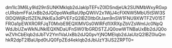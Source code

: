 dm1lc3M6Ly9ld29nSUNKMklqb2dJaklpTEFvZ0lDSndjeUk2SUNMbWxyRGxpcURsbmFFaUxBb2dJQ0poWkdRaU9pQWliV2x1WjJ4cFlXNW5MbU5tSWl3S0lDQWljRzl5ZENJNklEa3dPVEFzQ2lBZ0ltbGtJam9nSW1FNU9XWTFZV015TFROa1pEWXRORFJqT0MxbE9EQXlMVGs0WlRFd1lXRXpZbVZsWmlJc0NpQWdJbUZwWkNJNklEQXNDaUFnSW01bGRDSTZJQ0owWTNBaUxBb2dJQ0owZVhCbElqb2dJbTV2Ym1VaUxBb2dJQ0pvYjNOMElqb2dJaUlzQ2lBZ0luQmhkR2dpT2lBaUlpd0tJQ0FpZEd4eklqb2dJblJzY3lJS2ZRPT0=
